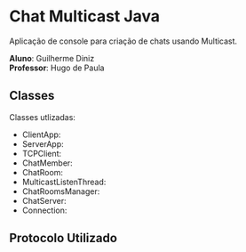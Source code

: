 # Chat Multicast Java

Aplicação de console para criação de chats usando Multicast.

**Aluno**: Guilherme Diniz  
**Professor**: Hugo de Paula

## Classes

Classes utlizadas:

- ClientApp:
- ServerApp:
- TCPClient:
- ChatMember:
- ChatRoom:
- MulticastListenThread:
- ChatRoomsManager:
- ChatServer:
- Connection:

## Protocolo Utilizado
